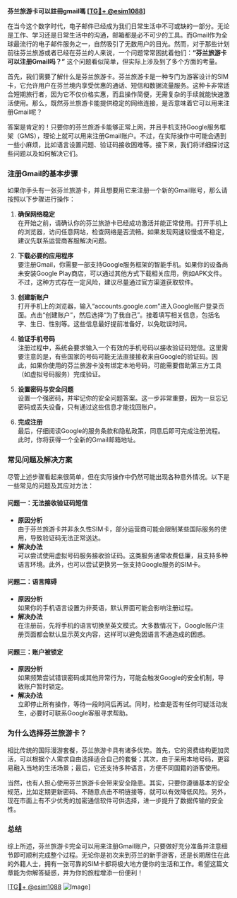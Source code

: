 **芬兰旅游卡可以註冊gmail嗎 [[TG💪+ @esim1088](https://t.me/s/esim1088)]**

在当今这个数字时代，电子邮件已经成为我们日常生活中不可或缺的一部分。无论是工作、学习还是日常生活中的沟通，邮箱都是必不可少的工具。而Gmail作为全球最流行的电子邮件服务之一，自然吸引了无数用户的目光。然而，对于那些计划前往芬兰旅游或者已经在芬兰的人来说，一个问题常常困扰着他们：**“芬兰旅游卡可以注册Gmail吗？”** 这个问题看似简单，但实际上涉及到了多个方面的考量。

首先，我们需要了解什么是芬兰旅游卡。芬兰旅游卡是一种专门为游客设计的SIM卡，它允许用户在芬兰境内享受优惠的通话、短信和数据流量服务。这种卡非常适合短期旅行者，因为它不仅价格实惠，而且操作简便，无需复杂的手续就能快速激活使用。那么，既然芬兰旅游卡能提供稳定的网络连接，是否意味着它可以用来注册Gmail呢？

答案是肯定的！只要你的芬兰旅游卡能够正常上网，并且手机支持Google服务框架（GMS），理论上就可以用来注册Gmail账户。不过，在实际操作中可能会遇到一些小麻烦，比如语言设置问题、验证码接收困难等。接下来，我们将详细探讨这些问题以及如何解决它们。

### **注册Gmail的基本步骤**

如果你手头有一张芬兰旅游卡，并且想要用它来注册一个新的Gmail账号，那么请按照以下步骤进行操作：

1. **确保网络稳定**  
   在开始之前，请确认你的芬兰旅游卡已经成功激活并能正常使用。打开手机上的浏览器，访问任意网站，检查网络是否流畅。如果发现网速较慢或不稳定，建议先联系运营商客服解决问题。

2. **下载必要的应用程序**  
   要注册Gmail，你需要一部支持Google服务框架的智能手机。如果你的设备尚未安装Google Play商店，可以通过其他方式下载相关应用，例如APK文件。不过，这种方式存在一定风险，建议尽量通过官方渠道获取软件。

3. **创建新账户**  
   打开手机上的浏览器，输入“accounts.google.com”进入Google账户登录页面。点击“创建账户”，然后选择“为了我自己”。接着填写相关信息，包括名字、生日、性别等。这些信息最好提前准备好，以免耽误时间。

4. **验证手机号码**  
   注册过程中，系统会要求输入一个有效的手机号码以接收验证码短信。这里需要注意的是，有些国家的号码可能无法直接接收来自Google的验证码。因此，如果你使用的芬兰旅游卡没有绑定本地号码，可能需要借助第三方工具（如虚拟号码服务）完成验证。

5. **设置密码与安全问题**  
   设置一个强密码，并牢记你的安全问题答案。这一步非常重要，因为一旦忘记密码或丢失设备，只有通过这些信息才能找回账户。

6. **完成注册**  
   最后，仔细阅读Google的服务条款和隐私政策，同意后即可完成注册流程。此时，你将获得一个全新的Gmail邮箱地址。

### **常见问题及解决方案**

尽管上述步骤看起来很简单，但在实际操作中仍然可能出现各种意外情况。以下是一些常见的问题及其应对方法：

#### **问题一：无法接收验证码短信**
- **原因分析**  
  由于芬兰旅游卡并非永久性SIM卡，部分运营商可能会限制某些国际服务的使用，导致验证码无法正常送达。
- **解决办法**  
  可以尝试使用虚拟号码服务接收验证码。这类服务通常收费低廉，且支持多种语言环境。此外，也可以尝试更换另一张支持Google服务的SIM卡。

#### **问题二：语言障碍**
- **原因分析**  
  如果你的手机语言设置为非英语，默认界面可能会影响注册过程。
- **解决办法**  
  在注册前，先将手机的语言切换至英文模式。大多数情况下，Google账户注册页面都会默认显示英文内容，这样可以避免因语言不通造成的困惑。

#### **问题三：账户被锁定**
- **原因分析**  
  如果频繁尝试错误密码或其他异常行为，可能会触发Google的安全机制，导致账户暂时锁定。
- **解决办法**  
  立即停止所有操作，等待一段时间后再试。同时，检查是否有任何可疑活动发生，必要时可联系Google客服寻求帮助。

### **为什么选择芬兰旅游卡？**

相比传统的国际漫游套餐，芬兰旅游卡具有诸多优势。首先，它的资费结构更加灵活，可以根据个人需求自由选择适合自己的套餐；其次，由于采用本地号码，更容易融入当地的生活场景；最后，它还支持多种语言，方便不同国籍的游客使用。

当然，也有人担心使用芬兰旅游卡会带来安全隐患。其实，只要你遵循基本的安全规范，比如定期更新密码、不随意点击不明链接等，就可以有效降低风险。另外，现在市面上有不少优秀的加密通信软件可供选择，进一步提升了数据传输的安全性。

### **总结**

综上所述，芬兰旅游卡完全可以用来注册Gmail账户，只要做好充分准备并注意细节即可顺利完成整个过程。无论你是初次来到芬兰的新手游客，还是长期居住在此的外籍人士，拥有一张可靠的SIM卡都将极大地方便你的生活和工作。希望这篇文章能为你解答疑惑，并为你的旅程增添一份便利！

[[TG💪+ @esim1088](https://t.me/s/esim1088) ![Image](https://i.postimg.cc/4NQfJmqS/Snipaste-2025-05-13-00-14-12.png)]